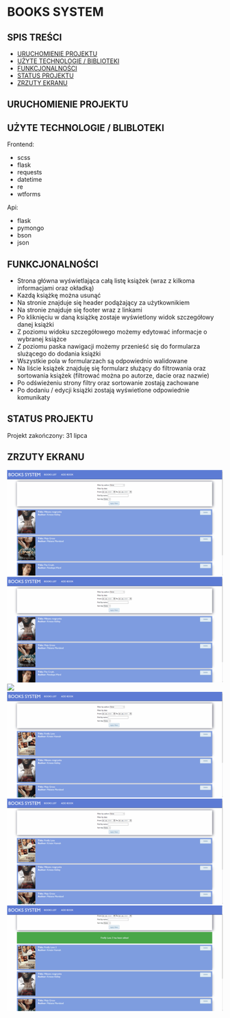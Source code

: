 # BOOKS SYSTEM

## SPIS TREŚCI

- [URUCHOMIENIE PROJEKTU](#uruchomienie-projektu)
- [UŻYTE TECHNOLOGIE / BIBLIOTEKI](#użyte-technologie-/-biblioteki)
- [FUNKCJONALNOŚCI](#funkcjonalności)
- [STATUS PROJEKTU](#status-projektu)
- [ZRZUTY EKRANU](#zrzuty-ekranu)

## URUCHOMIENIE PROJEKTU

## UŻYTE TECHNOLOGIE / BLIBLOTEKI

Frontend:

- scss
- flask
- requests
- datetime
- re
- wtforms

Api:

- flask
- pymongo
- bson
- json

## FUNKCJONALNOŚCI

- Strona główna wyświetlająca całą listę książek (wraz z kilkoma informacjami oraz okładką)
- Kazdą książkę można usunąć
- Na stronie znajduje się header podążający za użytkownikiem
- Na stronie znajduje się footer wraz z linkami
- Po kliknięciu w daną książkę zostaje wyświetlony widok szczegółowy danej książki
- Z poziomu widoku szczegółowego możemy edytować informacje o wybranej książce
- Z poziomu paska nawigacji możemy przenieść się do formularza slużącego do dodania książki
- Wszystkie pola w formularzach są odpowiednio walidowane
- Na liście książek znajduję się formularz służący do filtrowania oraz sortowania książek (filtrować można po autorze, dacie oraz nazwie)
- Po odświeżeniu strony filtry oraz sortowanie zostają zachowane
- Po dodaniu / edycji książki zostają wyświetlone odpowiednie komunikaty

## STATUS PROJEKTU

Projekt zakończony: 31 lipca

## ZRZUTY EKRANU

<img src="./gifs/2.gif">
<img src="./gifs/3.gif">
<img src="./gifs/4.gif">
<img src="./gifs/5.gif">
<img src="./gifs/6.gif">
<img src="./gifs/7.gif">

